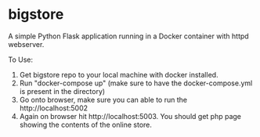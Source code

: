 # bigstore
A simple Python Flask application running in a Docker container with httpd webserver. 

To Use:
1. Get bigstore repo to your local machine with docker installed.
2. Run "docker-compose up" (make sure to have the docker-compose.yml is present in the directory)
3. Go onto browser, make sure you can able to run the http://localhost:5002
4. Again on browser hit http://localhost:5003. You should get php page showing the contents of the online store.

